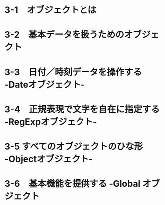 
# 3-1　オブジェクトとは

# 3-2　基本データを扱うためのオブジェクト

# 3-3　日付／時刻データを操作する ‐Dateオブジェクト‐

# 3-4　正規表現で文字を自在に指定する ‐RegExpオブジェクト‐

# 3-5 すべてのオブジェクトのひな形 ‐Objectオブジェクト‐

# 3-6　基本機能を提供する ‐Global オブジェクト




